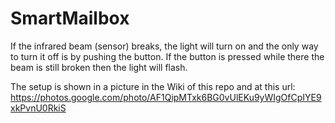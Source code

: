 # SmartMailbox
If the infrared beam (sensor) breaks, the light will turn on and the only way to turn it off is by pushing the button. 
If the button is pressed while there the beam is still broken then the light will flash. 

The setup is shown in a picture in the Wiki of this repo and at this url:
https://photos.google.com/photo/AF1QipMTxk6BG0vUlEKu9yWIgOfCpIYE9xkPvnU0RkiS
